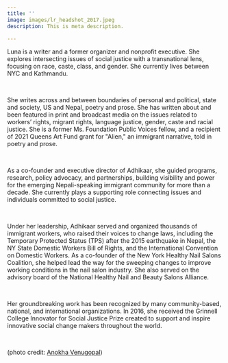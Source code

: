 ```yaml
---
title: ''
image: images/lr_headshot_2017.jpeg
description: This is meta description.

---
```

Luna is a writer and a former organizer and nonprofit executive. She explores intersecting issues of social justice with a transnational lens, focusing on race, caste, class, and gender. She currently lives between NYC and Kathmandu.

<br>

She writes across and between boundaries of personal and political, state and society, US and Nepal, poetry and prose. She has written about and been featured in print and broadcast media on the issues related to workers’ rights, migrant rights, language justice, gender, caste and racial justice. She is a former Ms. Foundation Public Voices fellow, and a recipient of 2021 Queens Art Fund grant for "Alien," an immigrant narrative, told in poetry and prose.

<br>

As a co-founder and executive director of Adhikaar, she guided programs, research, policy advocacy, and partnerships, building visibility and power for the emerging Nepali-speaking immigrant community for more than a decade. She currently plays a supporting role connecting issues and individuals committed to social justice.

<br>

Under her leadership, Adhikaar served and organized thousands of immigrant workers, who raised their voices to change laws, including the Temporary Protected Status (TPS) after the 2015 earthquake in Nepal, the NY State Domestic Workers Bill of Rights, and the International Convention on Domestic Workers. As a co-founder of the New York Healthy Nail Salons Coalition, she helped lead the way for the sweeping changes to improve working conditions in the nail salon industry. She also served on the advisory board of the National Healthy Nail and Beauty Salons Alliance.

<br>

Her groundbreaking work has been recognized by many community-based, national, and international organizations. In 2016, she received the Grinnell College Innovator for Social Justice Prize created to support and inspire innovative social change makers throughout the world.

<br>

(photo credit: [Anokha Venugopal](https://www.instagram.com/photonokha/))